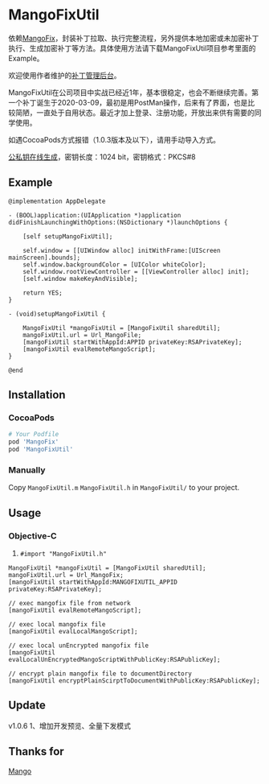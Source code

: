 # MangoFixUtil

依赖[MangoFix](https://github.com/YPLiang19/Mango)，封装补丁拉取、执行完整流程，另外提供本地加密或未加密补丁执行、生成加密补丁等方法。具体使用方法请下载MangoFixUtil项目参考里面的Example。

欢迎使用作者维护的[补丁管理后台](http://patchhub.top/mangofix/login)。

MangoFixUtil在公司项目中实战已经近1年，基本很稳定，也会不断继续完善。第一个补丁诞生于2020-03-09，最初是用PostMan操作，后来有了界面，也是比较简陋，一直处于自用状态。最近才加上登录、注册功能，开放出来供有需要的同学使用。

如遇CocoaPods方式报错（1.0.3版本及以下），请用手动导入方式。

[公私钥在线生成](http://www.metools.info/code/c80.html)，密钥长度：1024 bit，密钥格式：PKCS#8

## Example

```objc
@implementation AppDelegate

- (BOOL)application:(UIApplication *)application didFinishLaunchingWithOptions:(NSDictionary *)launchOptions {
    
    [self setupMangoFixUtil];
    
    self.window = [[UIWindow alloc] initWithFrame:[UIScreen mainScreen].bounds];
    self.window.backgroundColor = [UIColor whiteColor];
    self.window.rootViewController = [[ViewController alloc] init];
    [self.window makeKeyAndVisible];
            
    return YES;
}

- (void)setupMangoFixUtil {
    
    MangoFixUtil *mangoFixUtil = [MangoFixUtil sharedUtil];
    mangoFixUtil.url = Url_MangoFile;
    [mangoFixUtil startWithAppId:APPID privateKey:RSAPrivateKey];
    [mangoFixUtil evalRemoteMangoScript];
}

@end
```
## Installation

### CocoaPods

```ruby
# Your Podfile
pod 'MangoFix'
pod 'MangoFixUtil'
```

### Manually

Copy `MangoFixUtil.m` `MangoFixUtil.h` in `MangoFixUtil/` to your project.

## Usage

### Objective-C
1. `#import "MangoFixUtil.h"`

```objc
MangoFixUtil *mangoFixUtil = [MangoFixUtil sharedUtil];
mangoFixUtil.url = Url_MangoFix;
[mangoFixUtil startWithAppId:MANGOFIXUTIL_APPID privateKey:RSAPrivateKey];

// exec mangofix file from network
[mangoFixUtil evalRemoteMangoScript];

// exec local mangofix file
[mangoFixUtil evalLocalMangoScript];

// exec local unEncrypted mangofix file
[mangoFixUtil evalLocalUnEncryptedMangoScriptWithPublicKey:RSAPublicKey];

// encrypt plain mangofix file to documentDirectory
[mangoFixUtil encryptPlainScirptToDocumentWithPublicKey:RSAPublicKey];

```
## Update

v1.0.6
1、增加开发预览、全量下发模式

## Thanks for
[Mango](https://github.com/YPLiang19/Mango)
